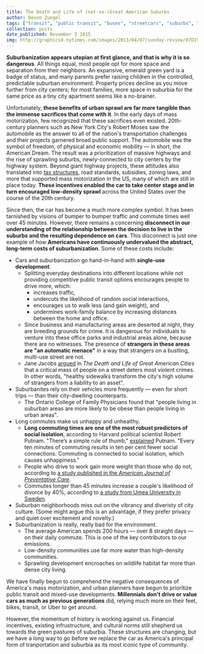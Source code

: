 ```yaml
---
title: The Death and Life of (not-so-)Great American Suburbs
author: Devon Zuegel
tags: ["transit", "public transit", "buses", "streetcars", "suburbs", "cities"]
collection: posts
date_published: November 3 2015
img: http://graphics8.nytimes.com/images/2013/04/07/sunday-review/07DIVIDE/07DIVIDE-tmagArticle.jpg
---
```


**Suburbanization appears utopian at first glance, and that is why it is so dangerous**. All things equal, most people opt for more space and separation from their neighbors. An expansive, emerald green yard is a badge of status, and many parents prefer raising children in the controlled, predictable suburban environment. Property prices decline as you move further from city centers; for most families, more space in suburbia for the same price as a tiny city apartment seems like a no-brainer.

Unfortunately, **these benefits of urban sprawl are far more tangible than the immense sacrifices that come with it**. In the early days of mass motorization, few recognized that these sacrifices even existed. 20th-century planners such as New York City's Robert Moses saw the automobile as the answer to all of the nation's transportation challenges and their projects garnered broad public support. The automobile was the symbol of freedom, of physical and economic mobility –– in short, the American Dream. The result was a prioritization of massive highways and the rise of sprawling suburbs, newly-connected to city centers by the highway system. Beyond giant highway projects, these attitudes also translated into [tax structures](http://www.motherjones.com/environment/2014/02/9-reasons-united-states-car-dependent-europe), road standards, subsidies, zoning laws, and more that supported mass motorization in the US, many of which are still in place today. **These incentives enabled the car to take center stage and in turn encouraged low-density sprawl** across the United States over the course of the 20th century.

Since then, the car has become a much more complex symbol. It has been tarnished by visions of bumper to bumper traffic and commute times well over 45 minutes. However, there remains a concerning **disconnect in our understanding of the relationship between the decision to live in the suburbs and the resulting dependence on cars**. This disconnect is just one example of how **Americans have continuously undervalued the abstract, long-term costs of suburbanization**. Some of these costs include:

- Cars and suburbanization go hand-in-hand with **single-use development**.
    + Splitting everyday destinations into different locations while not providing competitive public transit options encourages people to drive more, which:
        * increases traffic,
        * undercuts the likelihood of random social interactions,
        * encourages us to walk less (and gain weight), and
        * undermines work-family balance by increasing distances between the home and office.
    + Since business and manufacturing areas are deserted at night, they are breeding grounds for crime. It is dangerous for individuals to venture into these office parks and industrial areas alone, because there are no witnesses. The presence of **strangers in these areas are "an automatic menace"** in a way that strangers on a bustling, multi-use street are not.
    + Jane Jacobs [argued](https://en.wikipedia.org/wiki/The_Death_and_Life_of_Great_American_Cities) in *The Death and Life of Great American Cities* that a critical mass of people on a street deters most violent crimes. In other words, "healthy sidewalks transform the city's high volume of strangers from a liability to an asset".
- Suburbanites rely on their vehicles more frequently –– even for short trips –– than their city-dwelling counterparts.
    + The Ontario College of Family Physicians found that "people living in suburban areas are more likely to be obese than people living in urban areas".
- Long commutes make us unhappy and unhealthy.
    + **Long commuting times are one of the most robust predictors of social isolation**, according to Harvard political scientist Robert Putnam. "There’s a simple rule of thumb," [explained](http://www.newyorker.com/magazine/2007/04/16/there-and-back-again) Putnam. "Every ten minutes of commuting results in ten per cent fewer social connections. Commuting is connected to social isolation, which causes unhappiness."
    + People who drive to work gain more weight than those who do not, according to [a study published in the *American Journal of Preventative Care*](http://www.cfah.org/hbns/2013/commuting-to-work-by-car-linked-to-weight-gain).
    + Commutes longer than 45 minutes increase a couple's likelihood of divorce by 40%, according to [a study from Umea University in Sweden](http://www.thelocal.se/20110524/33966).
- Suburban neighborhoods miss out on the vibrancy and diveristy of city culture. (Some might argue this is an advantage, if they prefer privacy and quiet over excitement and novelty.)
- Suburbanization is really, really bad for the environment.
    + The average American spends 200 hours –– over 8 straight days –– on their daily commute. This is one of the key contributors to our emissions.
    + Low-density communities use far more water than high-density communities.
    + Sprawling development encroaches on wildlife habitat far more than dense city living.

We have finally begun to comprehend the negative consequences of America's mass motorization, and urban planners have begun to prioritize public transit and mixed-use developments. **Millennials don't drive or value cars as much as previous generations** did, relying much more on their feet, bikes, transit, or Uber to get around.

However, the momentum of history is working against us. Financial incentives, existing infrustructure, and cultural norms still shepherd us towards the green pastures of suburbia. These structures are changing, but we have a long way to go before we replace the car as America's principal form of tranportation and suburbia as its most iconic type of community.
